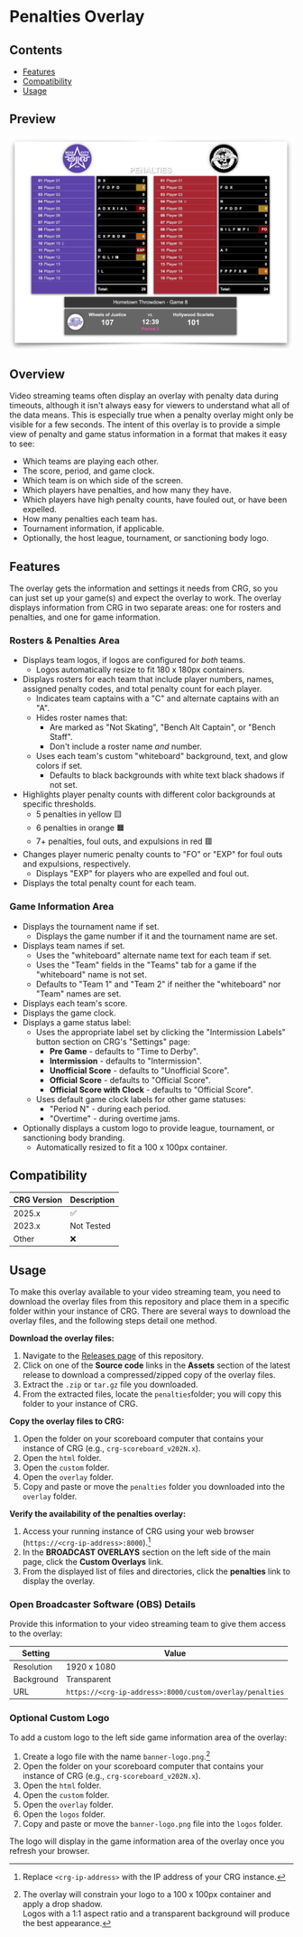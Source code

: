 # Penalties Overlay

## Contents

- [Features](#features "Overlay Features")
- [Compatibility](#compatibility "Overlay CRG Compatibility")
- [Usage](#usage "Overlay Usage Instructions")

## Preview

![Penalties Overlay Image](./images/penalties-preview.png "Penalties Overlay Image")

## Overview

Video streaming teams often display an overlay with penalty data during timeouts, although it isn't always easy for viewers to understand what all of the data means.  This is especially true when a penalty overlay might only be visible for a few seconds.  The intent of this overlay is to provide a simple view of penalty and game status information in a format that makes it easy to see:

- Which teams are playing each other.
- The score, period, and game clock.
- Which team is on which side of the screen.
- Which players have penalties, and how many they have.
- Which players have high penalty counts, have fouled out, or have been expelled.
- How many penalties each team has.
- Tournament information, if applicable.
- Optionally, the host league, tournament, or sanctioning body logo.

## Features

The overlay gets the information and settings it needs from CRG, so you can just set up your game(s) and expect the overlay to work.  The overlay displays information from CRG in two separate areas: one for rosters and penalties, and one for game information.

### Rosters & Penalties Area

- Displays team logos, if logos are configured for *both* teams.
  - Logos automatically resize to fit 180 x 180px containers.
- Displays rosters for each team that include player numbers, names, assigned penalty codes, and total penalty count for each player.
  - Indicates team captains with a "C" and alternate captains with an "A".
  - Hides roster names that:
    - Are marked as "Not Skating", "Bench Alt Captain", or "Bench Staff".
    - Don't include a roster name *and* number.
  - Uses each team's custom "whiteboard" background, text, and glow colors if set.
    - Defaults to black backgrounds with white text black shadows if not set.
- Highlights player penalty counts with different color backgrounds at specific thresholds.
  - 5 penalties in yellow :yellow_square:
  - 6 penalties in orange :orange_square:
  - 7+ penalties, foul outs, and expulsions in red :red_square:
- Changes player numeric penalty counts to "FO" or "EXP" for foul outs and expulsions, respectively.
  - Displays "EXP" for players who are expelled and foul out.
- Displays the total penalty count for each team.

### Game Information Area

- Displays the tournament name if set.
  - Displays the game number if it and the tournament name are set.
- Displays team names if set.
  - Uses the "whiteboard" alternate name text for each team if set.
  - Uses the "Team" fields in the "Teams" tab for a game if the "whiteboard" name is not set.
  - Defaults to "Team 1" and "Team 2" if neither the "whiteboard" nor "Team" names are set.
- Displays each team's score.
- Displays the game clock.
- Displays a game status label:
  - Uses the appropriate label set by clicking the "Intermission Labels" button section on CRG's "Settings" page:
    - **Pre Game** - defaults to "Time to Derby".
    - **Intermission** - defaults to "Intermission".
    - **Unofficial Score** - defaults to "Unofficial Score".
    - **Official Score** - defaults to "Official Score".
    - **Official Score with Clock** - defaults to "Official Score".
  - Uses default game clock labels for other game statuses:
    - "Period N" - during each period.
    - "Overtime" - during overtime jams.
- Optionally displays a custom logo to provide league, tournament, or sanctioning body branding.
  - Automatically resized to fit a 100 x 100px container.

## Compatibility

| CRG Version | Description        |
| ----------- | -------------------|
| 2025.x      | :white_check_mark: |
| 2023.x      | Not Tested         |
| Other       | :x:                |

## Usage

To make this overlay available to your video streaming team, you need to download the overlay files from this repository and place them in a specific folder within your instance of CRG.  There are several ways to download the overlay files, and the following steps detail one method.

**Download the overlay files:**

1. Navigate to the [Releases page](https://github.com/rcrderby/crg-overlays/releases "Releases Page") of this repository.
2. Click on one of the **Source code** links in the **Assets** section of the latest release to download a compressed/zipped copy of the overlay files.
3. Extract the `.zip` or `tar.gz` file you downloaded.
4. From the extracted files, locate the `penalties`folder; you will copy this folder to your instance of CRG.

**Copy the overlay files to CRG:**

1. Open the folder on your scoreboard computer that contains your instance of CRG (e.g., `crg-scoreboard_v202N.x`).
2. Open the `html` folder.
3. Open the `custom` folder.
4. Open the `overlay` folder.
5. Copy and paste or move the `penalties` folder you downloaded into the `overlay` folder.

**Verify the availability of the penalties overlay:**

1. Access your running instance of CRG using your web browser (`https://<crg-ip-address>:8000`).[^1]
2. In the **BROADCAST OVERLAYS** section on the left side of the main page, click the **Custom Overlays** link.
3. From the displayed list of files and directories, click the **penalties** link to display the overlay.

### Open Broadcaster Software (OBS) Details

Provide this information to your video streaming team to give them access to the overlay:

| Setting    | Value                                                    |
| ---------- | -------------------------------------------------------- |
| Resolution | 1920 x 1080                                              |
| Background | Transparent                                              |
| URL        | `https://<crg-ip-address>:8000/custom/overlay/penalties` |

### Optional Custom Logo

To add a custom logo to the left side game information area of the overlay:

1. Create a logo file with the name `banner-logo.png`.[^2]
2. Open the folder on your scoreboard computer that contains your instance of CRG (e.g., `crg-scoreboard_v202N.x`).
3. Open the `html` folder.
4. Open the `custom` folder.
5. Open the `overlay` folder.
6. Open the `logos` folder.
7. Copy and paste or move the `banner-logo.png` file into the `logos` folder.

The logo will display in the game information area of the overlay once you refresh your browser.

<!-- Footnotes -->

[^1]: Replace `<crg-ip-address>` with the IP address of your CRG instance.
[^2]: The overlay will constrain your logo to a 100 x 100px container and apply a drop shadow.  
Logos with a 1:1 aspect ratio and a transparent background will produce the best appearance.
